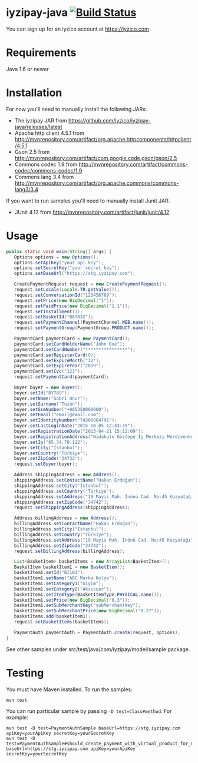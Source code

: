 # iyzipay-java [![Build Status](https://travis-ci.org/iyzico/iyzipay-java.svg?branch=master)](https://travis-ci.org/iyzico/iyzipay-java)

You can sign up for an iyzico account at https://iyzico.com

# Requirements

Java 1.6 or newer

# Installation

For now you'll need to manually install the following JARs:

* The iyzipay JAR from https://github.com/iyzico/iyzipay-java/releases/latest
* Apache http client 4.5.1 from http://mvnrepository.com/artifact/org.apache.httpcomponents/httpclient/4.5.1
* Gson 2.5 from http://mvnrepository.com/artifact/com.google.code.gson/gson/2.5
* Commons codec 1.9 from http://mvnrepository.com/artifact/commons-codec/commons-codec/1.9
* Commons lang 3.4 from http://mvnrepository.com/artifact/org.apache.commons/commons-lang3/3.4

If you want to run samples you'll need to manually install Junit JAR:

* JUnit 4.12 from http://mvnrepository.com/artifact/junit/junit/4.12

# Usage

```java
public static void main(String[] args) {
   Options options = new Options();
   options.setApiKey("your api key");
   options.setSecretKey("your secret key");
   options.setBaseUrl("https://stg.iyzipay.com");

   CreatePaymentRequest request = new CreatePaymentRequest();
   request.setLocale(Locale.TR.getValue());
   request.setConversationId("123456789");
   request.setPrice(new BigDecimal("1"));
   request.setPaidPrice(new BigDecimal("1.1"));
   request.setInstallment(1);
   request.setBasketId("B67832");
   request.setPaymentChannel(PaymentChannel.WEB.name());
   request.setPaymentGroup(PaymentGroup.PRODUCT.name());

   PaymentCard paymentCard = new PaymentCard();
   paymentCard.setCardHolderName("John Doe");
   paymentCard.setCardNumber("****************");
   paymentCard.setRegisterCard(0);
   paymentCard.setExpireMonth("12");
   paymentCard.setExpireYear("2019");
   paymentCard.setCvc("123");
   request.setPaymentCard(paymentCard);

   Buyer buyer = new Buyer();
   buyer.setId("BY789");
   buyer.setName("Sabri Onur");
   buyer.setSurname("Tüzün");
   buyer.setGsmNumber("+905350000000");
   buyer.setEmail("email@email.com");
   buyer.setIdentityNumber("74300864791");
   buyer.setLastLoginDate("2015-10-05 12:43:35");
   buyer.setRegistrationDate("2013-04-21 15:12:09");
   buyer.setRegistrationAddress("Nidakule Göztepe İş Merkezi Merdivenköy Mah. Bora Sok. No:1 Kat:19 Bağımsız 70/73 Göztepe Kadıköy");
   buyer.setIp("85.34.78.112");
   buyer.setCity("İstanbul");
   buyer.setCountry("Türkiye");
   buyer.setZipCode("34732");
   request.setBuyer(buyer);

   Address shippingAddress = new Address();
   shippingAddress.setContactName("Hakan Erdoğan");
   shippingAddress.setCity("İstanbul");
   shippingAddress.setCountry("Türkiye");
   shippingAddress.setAddress("19 Mayıs Mah. İnönü Cad. No:45 Kozyatağı");
   shippingAddress.setZipCode("34742");
   request.setShippingAddress(shippingAddress);

   Address billingAddress = new Address();
   billingAddress.setContactName("Hakan Erdoğan");
   billingAddress.setCity("İstanbul");
   billingAddress.setCountry("Türkiye");
   billingAddress.setAddress("19 Mayıs Mah. İnönü Cad. No:45 Kozyatağı");
   billingAddress.setZipCode("34742");
   request.setBillingAddress(billingAddress);

   List<BasketItem> basketItems = new ArrayList<BasketItem>();
   BasketItem basketItem1 = new BasketItem();
   basketItem1.setId("BI101");
   basketItem1.setName("ABC Marka Kolye");
   basketItem1.setCategory1("Giyim");
   basketItem1.setCategory2("Aksesuar");
   basketItem1.setItemType(BasketItemType.PHYSICAL.name());
   basketItem1.setPrice(new BigDecimal("0.3"));
   basketItem1.setSubMerchantKey("subMerchantKey");
   basketItem1.setSubMerchantPrice(new BigDecimal("0.27"));
   basketItems.add(basketItem1);
   request.setBasketItems(basketItems);

   PaymentAuth paymentAuth = PaymentAuth.create(request, options);
}
```
See other samples under src/test/java/com/iyzipay/model/sample package.

Testing
=======

You must have Maven installed. To run the samples:

    mvn test

You can run particular sample by passing `-D test=Class#method`. For example:

    mvn test -D test=PaymentAuthSample baseUrl=https://stg.iyzipay.com apiKey=yourApiKey secretKey=yourSecretKey
    mvn test -D test=PaymentAuthSample#should_create_payment_with_virtual_product_for_market_place baseUrl=https://stg.iyzipay.com apiKey=yourApiKey secretKey=yourSecretKey